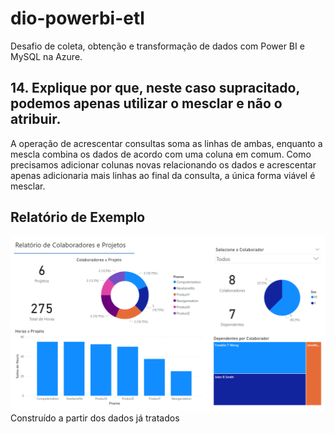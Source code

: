 # dio-powerbi-etl
Desafio de coleta, obtenção e transformação de dados com Power BI e MySQL na Azure.

## 14. Explique por que, neste caso supracitado, podemos apenas utilizar o mesclar e não o atribuir. 
A operação de acrescentar consultas soma as linhas de ambas, enquanto a mescla combina os dados de acordo com uma coluna em comum. Como precisamos adicionar colunas novas relacionando os dados e acrescentar apenas adicionaria mais linhas ao final da consulta, a única forma viável é mesclar.

## Relatório de Exemplo
![Relatório de Exemplo](desafio_2.png)
Construído a partir dos dados já tratados
